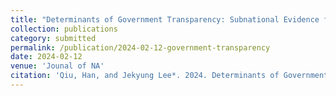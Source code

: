 ```yaml
---
title: "Determinants of Government Transparency: Subnational Evidence from China."
collection: publications
category: submitted
permalink: /publication/2024-02-12-government-transparency
date: 2024-02-12
venue: 'Jounal of NA'
citation: 'Qiu, Han, and Jekyung Lee*. 2024. Determinants of Government Transparency: Subnational Evidence from China.'
---
```

